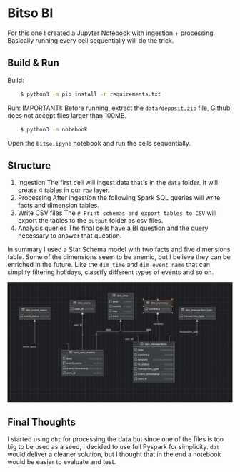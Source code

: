 Bitso BI
============

For this one I created a Jupyter Notebook with ingestion + processing. Basically running every cell sequentially will do the trick.
 
Build & Run
------------
Build: 
~~~bash
    $ python3 -m pip install -r requirements.txt
~~~

Run:
    IMPORTANT!: Before running, extract the `data/deposit.zip` file, Github does not accept files larger than 100MB.
~~~bash
    $ python3 -m notebook 
~~~

Open the `bitso.ipynb` notebook and run the cells sequentially.


Structure
------------
1. Ingestion
    The first cell will ingest data that's in the `data` folder. It will create 4 tables in our `raw` layer.
2. Processing 
    After ingestion the following Spark SQL queries will write facts and dimension tables.
3. Write CSV files
    The `# Print schemas and export tables to CSV` will export the tables to the `output` folder as csv files. 
4. Analysis queries
    The final cells have a BI question and the query necessary to answer that question.

In summary I used a Star Schema model with two facts and five dimensions table. Some of the dimensions seem to be anemic, but I believe they can be enriched in the future. Like the `dim_time` and `dim_event_name`
that can simplify filtering holidays, classify different types of events and so on. 

![Schema](images/erd.png)

Final Thoughts
------------
I started using `dbt` for processing the data but since one of the files is too big to be used as a seed, I decided to use full Pyspark for simplicity. `dbt` would deliver a cleaner solution, but I thought
that in the end a notebook would be easier to evaluate and test.
